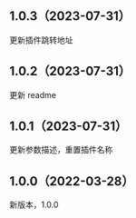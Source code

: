 ## 1.0.3（2023-07-31）
更新插件跳转地址
## 1.0.2（2023-07-31）
更新 readme
## 1.0.1（2023-07-31）
更新参数描述，重置插件名称
## 1.0.0（2022-03-28）
新版本，1.0.0

